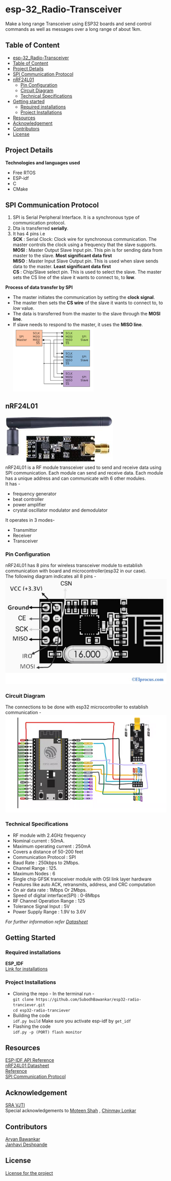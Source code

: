 # esp-32_Radio-Transceiver
Make a long range Transceiver using ESP32 boards and send control commands as well as messages over a long range of about 1km.

## Table of Content
- [esp-32_Radio-Transceiver](https://github.com/SubodhBawankar/esp32-radio-tranciever/blob/Mentee-Janhavi/Notes/Readme.md#esp-32_radio-transceiver)
- [Table of Content](https://github.com/SubodhBawankar/esp32-radio-tranciever/blob/Mentee-Janhavi/Notes/Readme.md#table-of-content)
- [Project Details](https://github.com/SubodhBawankar/esp32-radio-tranciever/blob/Mentee-Janhavi/Notes/Readme.md#project-details)
- [SPI Communication Protocol](https://github.com/SubodhBawankar/esp32-radio-tranciever/blob/Mentee-Janhavi/Notes/Readme.md#spi-communication-protocol)
- [nRF24L01](https://github.com/SubodhBawankar/esp32-radio-tranciever/blob/Mentee-Janhavi/Notes/Readme.md#nrf24l01)
  - [Pin Configuration](https://github.com/SubodhBawankar/esp32-radio-tranciever/blob/Mentee-Janhavi/Notes/Readme.md#pin-configuration)
  - [Circuit Diagram](https://github.com/SubodhBawankar/esp32-radio-tranciever/blob/Mentee-Janhavi/Notes/Readme.md#circuit-diagram)
  - [Technical Specifications](https://github.com/SubodhBawankar/esp32-radio-tranciever/blob/Mentee-Janhavi/Notes/Readme.md#technical-specifications)
- [Getting started](https://github.com/SubodhBawankar/esp32-radio-tranciever/blob/Mentee-Janhavi/Notes/Readme.md#getting-started)
  - [Required installations](https://github.com/SubodhBawankar/esp32-radio-tranciever/blob/Mentee-Janhavi/Notes/Readme.md#required-installations)
  - [Project Installations](https://github.com/SubodhBawankar/esp32-radio-tranciever/blob/Mentee-Janhavi/Notes/Readme.md#project-installations)
- [Resources](https://github.com/SubodhBawankar/esp32-radio-tranciever/blob/Mentee-Janhavi/Notes/Readme.md#resources)
- [Acknowledgement](https://github.com/SubodhBawankar/esp32-radio-tranciever/blob/Mentee-Janhavi/Notes/Readme.md#acknowledgement)
- [Contributors](https://github.com/SubodhBawankar/esp32-radio-tranciever/blob/Mentee-Janhavi/Notes/Readme.md#contributors)
- [License](https://github.com/SubodhBawankar/esp32-radio-tranciever/blob/Mentee-Janhavi/Notes/Readme.md#license)

## Project Details
**Technologies and languages used**
- Free RTOS
- ESP-idf
- C
- CMake

## SPI Communication Protocol
1. SPI is Serial Peripheral Interface. It is a synchronous type of communication protocol.
2. Dta is transferred **serially**.
3. It has 4 pins i.e <br>
**SCK** : Serial Clock: Clock wire for synchronous communication. The master controls the clock using a frequency that the slave supports.<br>
**MOSI** : Master Output Slave Input pin. This pin is for sending data from master to the slave. **Most significant data first** <br>
**MISO** : Master Input Slave Output pin. This is used when slave sends data to the master. **Least significant data first** <br>
**CS** : Chip/Slave select pin. This is used to select the slave. The master sets the CS line of the slave it wants to connect to, to **low**.

**Process of data transfer by SPI**
- The master initiates the communication by setting the **clock signal**.
- The master then sets the **CS wire** of the slave it wants to connect to, to _low_ value.
- The data is transferred from the master to the slave through the **MOSI line**.
- If slave needs to respond to the master, it uses the **MISO line**. <br>
![SPI](assets/Images/SPI.png)<br>

## nRF24L01
![nRF24L01 Sensor Module](assets/Images/NRF24L01.png)<br>
nRF24L01 is a RF module transceiver used to send and receive data using SPI communication. Each module can send and receive data. Each module has a unique address and can communicate with 6 other modules.<br>
It has - 
- frequency generator
- beat controller
- power amplifier
- crystal oscillator modulator and demodulator<br>

It operates in 3 modes-

- Transmittor
- Receiver
- Transceiver

### Pin Configuration
nRF24L01 has 8 pins for wireless transceiver module to establish communication with board and microcontroller(esp32 in our case).<br>
The following diagram indicates all 8 pins - <br>
![Pin Configuration](assets/Images/nrf_pin.png)<br>

### Circuit Diagram
The connections to be done with esp32 microcontroller to establish communication - <br>
![Circuit Diagram](assets/Images/nrf_circuit.png)<br>

### Technical Specifications
- RF module with 2.4GHz frequency
- Nominal current : 50mA.
- Maximum operating current : 250mA
- Covers a distance of 50-200 feet
- Communication Protocol : SPI
- Baud Rate : 250kbps to 2Mbps.
- Channel Range : 125.
- Maximum Nodes : 6
- Single chip GFSK transceiver module with OSI link layer hardware
- Features like auto ACK, retransmits, address, and CRC computation
- On air data rate : 1Mbps Or 2Mbps.
- Speed of digital interface(SPI) : 0-8Mbps
- RF Channel Operation Range : 125
- Tolerance Signal Input : 5V
- Power Supply Range : 1.9V to 3.6V

_For further information refer [Datasheet](https://www.sparkfun.com/datasheets/Components/SMD/nRF24L01Pluss_Preliminary_Product_Specification_v1_0.pdf)_

## Getting Started 
### Required installations 
**ESP_IDF**<br>
[Link for installations](https://github.com/espressif/esp-idf.git)

### Project Installations 
- Cloning the repo - In the terminal run - <br>
  `git clone https://github.com/SubodhBawankar/esp32-radio-tranciever.git ` <br>
  `cd esp32-radio-tranciever`<br>
- Building the code <br>
`idf.py build` Make sure you activate esp-idf by `get_idf`<br>
- Flashing the code <br>
`idf.py -p (PORT) flash monitor`<br>

## Resources
[ESP-IDF API Reference](https://docs.espressif.com/projects/esp-idf/en/v4.2.4/esp32/api-reference/index.html)<br>
[nRF24L01 Datasheet](https://www.sparkfun.com/datasheets/Components/SMD/nRF24L01Pluss_Preliminary_Product_Specification_v1_0.pdf)<br>
[Reference](https://github.com/nopnop2002/esp-idf-mirf.git)<br>
[SPI Communication Protocol](https://docs.espressif.com/projects/esp-idf/en/latest/esp32/api-reference/peripherals/spi_master.html)

## Acknowledgement
[SRA VJTI](https://github.com/SRA-VJTI)<br>
Special acknowledgements to [Moteen Shah](https://github.com/Jamm02) , [Chinmay Lonkar](https://github.com/ChinmayLonkar)<br>

## Contributors
[Aryan Bawankar](https://github.com/SubodhBawankar)<br>
[Janhavi Deshpande](https://github.com/janhavi1803)

## License
[License for the project](https://github.com/SubodhBawankar/esp32-radio-tranciever/blob/main/LICENSE)
